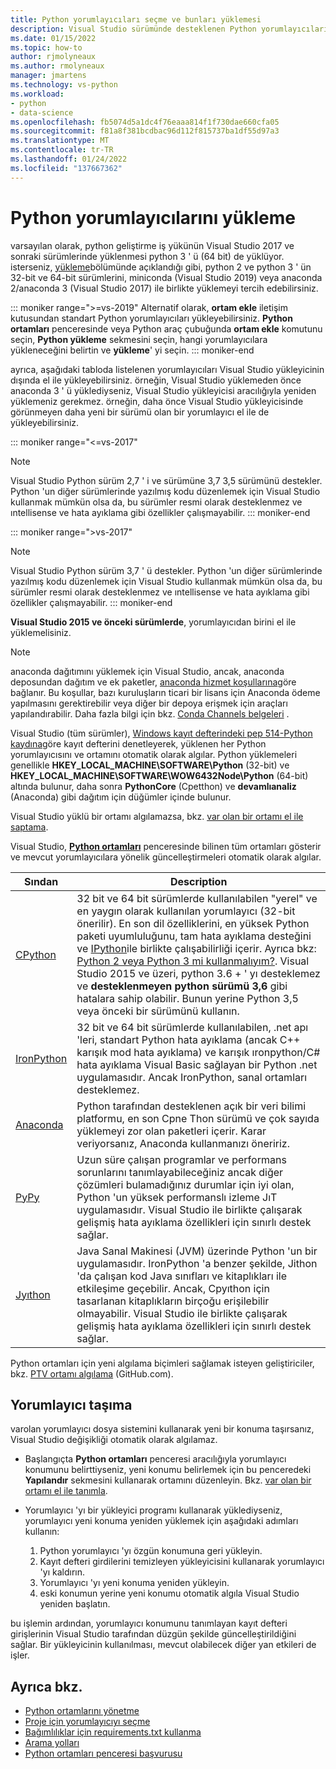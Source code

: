 ```yaml
---
title: Python yorumlayıcıları seçme ve bunları yüklemesi
description: Visual Studio sürümünde desteklenen Python yorumlayıcıları 'nın, yükleyicilerinin nerede bulabilecekleri hakkında kısa yönergeler içeren, kapsamlı bir listesi.
ms.date: 01/15/2022
ms.topic: how-to
author: rjmolyneaux
ms.author: rmolyneaux
manager: jmartens
ms.technology: vs-python
ms.workload:
- python
- data-science
ms.openlocfilehash: fb5074d5a1dc4f76eaaa814f1f730dae660cfa05
ms.sourcegitcommit: f81a8f381bcdbac96d112f815737ba1df55d97a3
ms.translationtype: MT
ms.contentlocale: tr-TR
ms.lasthandoff: 01/24/2022
ms.locfileid: "137667362"
---
```

# <a name="install-python-interpreters"></a>Python yorumlayıcılarını yükleme

varsayılan olarak, python geliştirme iş yükünün Visual Studio 2017 ve sonraki sürümlerinde yüklenmesi python 3 ' ü (64 bit) de yüklüyor. isterseniz, [yükleme](installing-python-support-in-visual-studio.md)bölümünde açıklandığı gibi, python 2 ve python 3 ' ün 32-bit ve 64-bit sürümlerini, miniconda (Visual Studio 2019) veya anaconda 2/anaconda 3 (Visual Studio 2017) ile birlikte yüklemeyi tercih edebilirsiniz.

::: moniker range=">=vs-2019"
Alternatif olarak, **ortam ekle** iletişim kutusundan standart Python yorumlayıcıları yükleyebilirsiniz. **Python ortamları** penceresinde veya Python araç çubuğunda **ortam ekle** komutunu seçin, **Python yükleme** sekmesini seçin, hangi yorumlayıcılara yükleneceğini belirtin ve **yükleme**' yi seçin.
::: moniker-end

ayrıca, aşağıdaki tabloda listelenen yorumlayıcıları Visual Studio yükleyicinin dışında el ile yükleyebilirsiniz. örneğin, Visual Studio yüklemeden önce anaconda 3 ' ü yüklediyseniz, Visual Studio yükleyicisi aracılığıyla yeniden yüklemeniz gerekmez. örneğin, daha önce Visual Studio yükleyicisinde görünmeyen daha yeni bir sürümü olan bir yorumlayıcı el ile de yükleyebilirsiniz.

::: moniker range="<=vs-2017"
> [!Note]
> Visual Studio Python sürüm 2,7 ' i ve sürümüne 3,7 3,5 sürümünü destekler. Python 'un diğer sürümlerinde yazılmış kodu düzenlemek için Visual Studio kullanmak mümkün olsa da, bu sürümler resmi olarak desteklenmez ve ıntellisense ve hata ayıklama gibi özellikler çalışmayabilir.
::: moniker-end

::: moniker range=">vs-2017"
> [!Note]
> Visual Studio Python sürüm 3,7 ' ü destekler. Python 'un diğer sürümlerinde yazılmış kodu düzenlemek için Visual Studio kullanmak mümkün olsa da, bu sürümler resmi olarak desteklenmez ve ıntellisense ve hata ayıklama gibi özellikler çalışmayabilir.
::: moniker-end

**Visual Studio 2015 ve önceki sürümlerde**, yorumlayıcıdan birini el ile yüklemelisiniz.

> [!Note]
> anaconda dağıtımını yüklemek için Visual Studio, ancak, anaconda deposundan dağıtım ve ek paketler, [anaconda hizmet koşullarına](https://www.anaconda.com/terms-of-service)göre bağlanır. Bu koşullar, bazı kuruluşların ticari bir lisans için Anaconda ödeme yapılmasını gerektirebilir veya diğer bir depoya erişmek için araçları yapılandırabilir. Daha fazla bilgi için bkz. [Conda Channels belgeleri](https://docs.conda.io/projects/conda/en/latest/user-guide/concepts/channels.html) .

Visual Studio (tüm sürümler), [Windows kayıt defterindeki pep 514-Python kaydına](https://www.python.org/dev/peps/pep-0514/)göre kayıt defterini denetleyerek, yüklenen her Python yorumlayıcısını ve ortamını otomatik olarak algılar. Python yüklemeleri genellikle **HKEY_LOCAL_MACHINE\SOFTWARE\Python** (32-bit) ve **HKEY_LOCAL_MACHINE\SOFTWARE\WOW6432Node\Python** (64-bit) altında bulunur, daha sonra **PythonCore** (Cpetthon) ve **devamlıanaliz** (Anaconda) gibi dağıtım için düğümler içinde bulunur.

Visual Studio yüklü bir ortamı algılamazsa, bkz. [var olan bir ortamı el ile saptama](managing-python-environments-in-visual-studio.md#manually-identify-an-existing-environment).

Visual Studio, [**Python ortamları**](managing-python-environments-in-visual-studio.md#the-python-environments-window) penceresinde bilinen tüm ortamları gösterir ve mevcut yorumlayıcılara yönelik güncelleştirmeleri otomatik olarak algılar.

| Sından | Description |
| --- | --- |
| [CPython](https://www.python.org/) | 32 bit ve 64 bit sürümlerde kullanılabilen "yerel" ve en yaygın olarak kullanılan yorumlayıcı (32-bit önerilir). En son dil özelliklerini, en yüksek Python paketi uyumluluğunu, tam hata ayıklama desteğini ve [IPython](https://ipython.org/)ile birlikte çalışabilirliği içerir. Ayrıca bkz: [Python 2 veya Python 3 mi kullanmalıyım?](https://wiki.python.org/moin/Python2orPython3). Visual Studio 2015 ve üzeri, python 3.6 + ' yı desteklemez ve **desteklenmeyen python sürümü 3,6** gibi hatalara sahip olabilir. Bunun yerine Python 3,5 veya önceki bir sürümünü kullanın. |
| [IronPython](https://github.com/IronLanguages/ironpython2) | 32 bit ve 64 bit sürümlerde kullanılabilen, .net apı 'leri, standart Python hata ayıklama (ancak C++ karışık mod hata ayıklama) ve karışık ıronpython/C# hata ayıklama Visual Basic sağlayan bir Python .net uygulamasıdır. Ancak IronPython, sanal ortamları desteklemez. |
| [Anaconda](https://anaconda.com) | Python tarafından desteklenen açık bir veri bilimi platformu, en son Cpne Thon sürümü ve çok sayıda yüklemeyi zor olan paketleri içerir. Karar veriyorsanız, Anaconda kullanmanızı öneririz. |
| [PyPy](https://www.pypy.org/) | Uzun süre çalışan programlar ve performans sorunlarını tanımlayabileceğiniz ancak diğer çözümleri bulamadığınız durumlar için iyi olan, Python 'un yüksek performanslı izleme JıT uygulamasıdır. Visual Studio ile birlikte çalışarak gelişmiş hata ayıklama özellikleri için sınırlı destek sağlar. |
| [Jyıthon](https://www.jython.org/) | Java Sanal Makinesi (JVM) üzerinde Python 'un bir uygulamasıdır. IronPython 'a benzer şekilde, Jithon 'da çalışan kod Java sınıfları ve kitaplıkları ile etkileşime geçebilir. Ancak, Cpyıthon için tasarlanan kitaplıkların birçoğu erişilebilir olmayabilir. Visual Studio ile birlikte çalışarak gelişmiş hata ayıklama özellikleri için sınırlı destek sağlar. |

Python ortamları için yeni algılama biçimleri sağlamak isteyen geliştiriciler, bkz. [PTV ortamı algılama](https://github.com/Microsoft/PTVS/wiki/Extensibility-Environments) (GitHub.com).

## <a name="move-an-interpreter"></a>Yorumlayıcı taşıma

varolan yorumlayıcı dosya sistemini kullanarak yeni bir konuma taşırsanız, Visual Studio değişikliği otomatik olarak algılamaz.

- Başlangıçta **Python ortamları** penceresi aracılığıyla yorumlayıcı konumunu belirttiyseniz, yeni konumu belirlemek için bu penceredeki **Yapılandır** sekmesini kullanarak ortamını düzenleyin. Bkz. [var olan bir ortamı el ile tanımla](managing-python-environments-in-visual-studio.md#manually-identify-an-existing-environment).

- Yorumlayıcı 'yı bir yükleyici programı kullanarak yüklediyseniz, yorumlayıcı yeni konuma yeniden yüklemek için aşağıdaki adımları kullanın:

  1. Python yorumlayıcı 'yı özgün konumuna geri yükleyin.
  2. Kayıt defteri girdilerini temizleyen yükleyicisini kullanarak yorumlayıcı 'yı kaldırın.
  3. Yorumlayıcı 'yı yeni konuma yeniden yükleyin.
  4. eski konumun yerine yeni konumu otomatik algıla Visual Studio yeniden başlatın.

bu işlemin ardından, yorumlayıcı konumunu tanımlayan kayıt defteri girişlerinin Visual Studio tarafından düzgün şekilde güncelleştirildiğini sağlar. Bir yükleyicinin kullanılması, mevcut olabilecek diğer yan etkileri de işler.

## <a name="see-also"></a>Ayrıca bkz.

- [Python ortamlarını yönetme](managing-python-environments-in-visual-studio.md)
- [Proje için yorumlayıcıyı seçme](selecting-a-python-environment-for-a-project.md)
- [Bağımlılıklar için requirements.txt kullanma](managing-required-packages-with-requirements-txt.md)
- [Arama yolları](search-paths.md)
- [Python ortamları penceresi başvurusu](python-environments-window-tab-reference.md)
